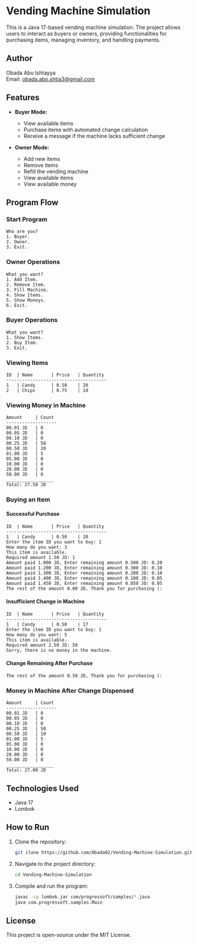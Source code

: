 # Vending Machine Simulation

This is a Java 17-based vending machine simulation. The project allows users to interact as buyers or owners, providing functionalities for purchasing items, managing inventory, and handling payments.

## Author
Obada Abu Ishtayya  
Email: obada.abo.shtia3@gmail.com

## Features

- **Buyer Mode:**
  - View available items
  - Purchase items with automated change calculation
  - Receive a message if the machine lacks sufficient change

- **Owner Mode:**
  - Add new items
  - Remove items
  - Refill the vending machine
  - View available items
  - View available money

## Program Flow

### Start Program
```
Who are you?
1. Buyer.
2. Owner.
3. Exit.
```

### Owner Operations
```
What you want?
1. Add Item.
2. Remove Item.
3. Fill Machine.
4. Show Items.
5. Show Moneys.
6. Exit.
```

### Buyer Operations
```
What you want?
1. Show Items.
2. Buy Item.
3. Exit.
```

### Viewing Items
```
ID  | Name       | Price   | Quantity
--------------------------------------
1   | Candy      | 0.50    | 20     
2   | Chips      | 0.75    | 10     
```

### Viewing Money in Machine
```
Amount     | Count
-------------------
00.01 JD   | 0      
00.05 JD   | 0      
00.10 JD   | 0      
00.25 JD   | 50     
00.50 JD   | 20     
01.00 JD   | 5      
05.00 JD   | 0      
10.00 JD   | 0      
20.00 JD   | 0      
50.00 JD   | 0      
__________________
Total: 27.50 JD
```

### Buying an Item
#### Successful Purchase
```
ID  | Name       | Price   | Quantity
--------------------------------------
1   | Candy      | 0.50    | 20     
Enter the item ID you want to buy: 1
How many do you want: 3
This item is available.
Required amount 1.50 JD: 1
Amount paid 1.000 JD, Enter remaining amount 0.500 JD: 0.20
Amount paid 1.200 JD, Enter remaining amount 0.300 JD: 0.10
Amount paid 1.300 JD, Enter remaining amount 0.200 JD: 0.10
Amount paid 1.400 JD, Enter remaining amount 0.100 JD: 0.05
Amount paid 1.450 JD, Enter remaining amount 0.050 JD: 0.05
The rest of the amount 0.00 JD, Thank you for purchasing (:
```

#### Insufficient Change in Machine
```
ID  | Name       | Price   | Quantity
--------------------------------------
1   | Candy      | 0.50    | 17     
Enter the item ID you want to buy: 1
How many do you want: 5
This item is available.
Required amount 2.50 JD: 50
Sorry, there is no money in the machine.
```

#### Change Remaining After Purchase
```
The rest of the amount 0.50 JD, Thank you for purchasing (:
```

### Money in Machine After Change Dispensed
```
Amount     | Count
-------------------
00.01 JD   | 0      
00.05 JD   | 0      
00.10 JD   | 0      
00.25 JD   | 50     
00.50 JD   | 19     
01.00 JD   | 5      
05.00 JD   | 0      
10.00 JD   | 0      
20.00 JD   | 0      
50.00 JD   | 0      
__________________
Total: 27.00 JD
```

## Technologies Used
- Java 17
- Lombok

## How to Run

1. Clone the repository:
   ```sh
   git clone https://github.com/0bada02/Vending-Machine-Simulation.git
   ```
2. Navigate to the project directory:
   ```sh
   cd Vending-Machine-Simulation
   ```
3. Compile and run the program:
   ```sh
   javac -cp lombok.jar com/progressoft/samples/*.java
   java com.progressoft.samples.Main
   ```

## License

This project is open-source under the MIT License.
